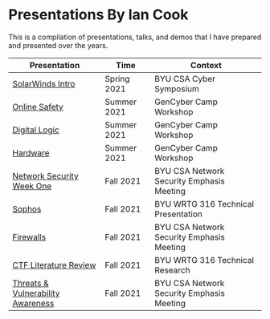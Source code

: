 # Presentations By Ian Cook
  This is a compilation of presentations, talks, and demos that I have prepared and presented over the years.

| Presentation | Time | Context |
| ----------- | ----------- | --------- |
| [SolarWinds Intro](/SolarWinds/SolarWinds%20Hack.pptx)  | Spring 2021 | BYU CSA Cyber Symposium |
| [Online Safety](GCC-OnlineSafety.pptx)  | Summer 2021  | GenCyber Camp Workshop |
| [Digital Logic](GCC-Digital%20Logic.pptx) | Summer 2021  | GenCyber Camp Workshop |
| [Hardware](GCC-Hardware.pptx)  | Summer 2021  | GenCyber Camp Workshop |
| [Network Security Week One](Week-One.pptx)  | Fall 2021  | BYU CSA Network Security Emphasis Meeting |
| [Sophos](SOPHOS_1.pptx)  | Fall 2021  | BYU WRTG 316 Technical Presentation|
| [Firewalls ](Firewalls.pptx)  | Fall 2021  | BYU CSA Network Security Emphasis Meeting |
| [CTF Literature Review](Cybersecurity%20Education%20through%20the%20Gamification%20of%20Capture%20the%20Flag%20Competitions_Cook_Lit_Review.docx) | Fall 2021 | BYU WRTG 316 Technical Research |
| [Threats & Vulnerability Awareness](NetSec_Threats%26Vuln.pptx)  | Fall 2021  | BYU CSA Network Security Emphasis Meeting |
